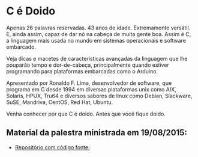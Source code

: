 # C é Doido

Apenas 26 palavras reservadas. 43 anos de idade. Extremamente versátil. E, ainda
assim, capaz de dar nó na cabeça de muita gente boa. Assim é C, a linguagem mais
usada no mundo em sistemas operacionais e software embarcado.

Veja dicas e macetes de características avançadas da linguagem que lhe pouparão
tempo e dor-de-cabeça, principalmente quando estiver programando para
plataformas embarcadas como o Arduino.

Apresentado por Ronaldo F. Lima, desenvolvedor de software, que programa em C
desde 1994 em diversas plataformas unix como AIX, Solaris, HPUX, Tru64 e
diversos sabores de linux como Debian, Slackware, SuSE, Mandriva, CentOS, Red
Hat, Ubuntu.

Venha conhecer por que C é doido. Antes que você fique doido.

## Material da palestra ministrada em 19/08/2015:

* [Repositório com código fonte:](https://github.com/ronflima/cedoido)


